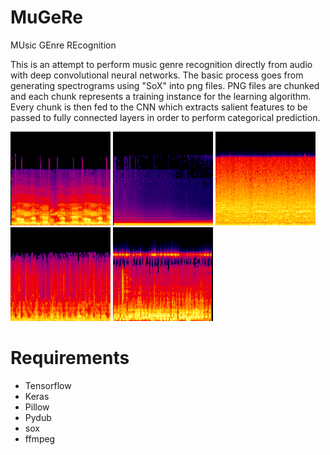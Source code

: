 # MuGeRe
MUsic GEnre REcognition

This is an attempt to perform music genre recognition directly from audio with deep convolutional neural networks.
The basic process goes from generating spectrograms using "SoX" into png files. PNG files are chunked and each chunk represents a training instance for the learning algorithm.
Every chunk is then fed to the CNN which extracts salient features to be passed to fully connected layers in order to perform categorical prediction. 


![alt tag](https://raw.githubusercontent.com/Rhuax/MuGeRe/master/readme_images/000424_0.png?token=AIqauXQAeYm2ZiBAs0fMjCfeifgCDsVHks5aA1VPwA%3D%3D)
![alt tag](https://raw.githubusercontent.com/Rhuax/MuGeRe/master/readme_images/000615_0.png?token=AIqaufiQL6qoe1NNP3ri6Fnl7jT_rUhIks5aA1VswA%3D%3D)
![alt tag](https://raw.githubusercontent.com/Rhuax/MuGeRe/master/readme_images/000897_3.png?token=AIqauW2mN3x0kIHee-PQ1KBQTcJZYiXaks5aA1WMwA%3D%3D)
![alt tag](https://raw.githubusercontent.com/Rhuax/MuGeRe/master/readme_images/006674_3.png?token=AIqauVPYVQhEi_OXxpOTmXnQx-n-SJ0Bks5aA1WhwA%3D%3D)
![alt tag](https://raw.githubusercontent.com/Rhuax/MuGeRe/master/readme_images/024512_4.png?token=AIqauV4k-GEnzCA4GhApXSYiJ8z9yJfzks5aA1WvwA%3D%3D)

# Requirements

* Tensorflow
* Keras
* Pillow
* Pydub
* sox
* ffmpeg